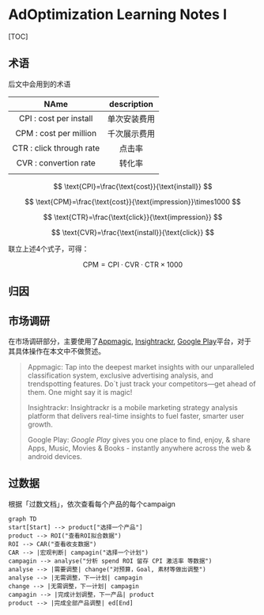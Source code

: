 # AdOptimization Learning Notes I

[TOC]

> 

## 术语

后文中会用到的术语

|           NAme           | description  |
| :----------------------: | :----------: |
|  CPI : cost per install  | 单次安装费用 |
|  CPM : cost per million  | 千次展示费用 |
| CTR : click through rate |    点击率    |
|  CVR : convertion rate   |    转化率    |
|                          |              |

$$
\text{CPI}=\frac{\text{cost}}{\text{install}}
$$

$$
\text{CPM}=\frac{\text{cost}}{\text{impression}}\times1000
$$

$$
\text{CTR}=\frac{\text{click}}{\text{impression}}
$$

$$
\text{CVR}=\frac{\text{install}}{\text{click}}
$$

联立上述4个式子，可得：

$$
\text{CPM}=\text{CPI}\cdot\text{CVR}\cdot\text{CTR}\times1000
$$




## 归因

## 市场调研

在市场调研部分，主要使用了[Appmagic](https://appmagic.rocks/), [Insightrackr](https://www.insightrackr.com/en/?referer=google_ads&from_type=marketing&source=google&campaign_id=22257792677&adgroup_id=175250869396&ad_id=733629641440&keyword=insightrackr&gad_source=1&gad_campaignid=22257792677&gclid=CjwKCAjwyb3DBhBlEiwAqZLe5BA_GWSQJ5tfyrQ7w8ePu2f6PXj4owx00cJ5rOqxsw2uSIQt9oeblRoCNd4QAvD_BwE), [Google Play](https://play.google.com/store/games)平台，对于其具体操作在本文中不做赘述。

> Appmagic: Tap into the deepest market insights with our unparalleled classification  system, exclusive advertising analysis, and trendspotting features.  Do`t just track your competitors—get ahead of them. One might say it is magic!
>
> Insightrackr: Insightrackr is a mobile marketing strategy analysis platform that  delivers real-time insights to fuel faster, smarter user growth.
>
> Google Play: *Google Play* gives you one place to find, enjoy, &  share Apps, Music, Movies & Books - instantly anywhere across the  web & android devices.

## 过数据

根据「过数文档」，依次查看每个产品的每个campaign

```mermaid
graph TD
start[Start] --> product["选择一个产品"]
product --> ROI("查看ROI拟合数据")
ROI --> CAR("查看收支数据")
CAR --> |宏观判断| campagin("选择一个计划")
campagin --> analyse("分析 spend ROI 留存 CPI 激活率 等数据")
analyse --> |需要调整| change("对预算，Goal, 素材等做出调整")
analyse --> |无需调整，下一计划| campagin
change --> |无需调整，下一计划| campagin
campagin --> |完成计划调整，下一产品| product
product --> |完成全部产品调整| ed[End]
```

